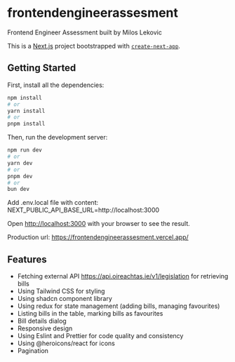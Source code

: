 # frontendengineerassesment

Frontend Engineer Assessment built by Milos Lekovic

This is a [Next.js](https://nextjs.org/) project bootstrapped with [`create-next-app`](https://github.com/vercel/next.js/tree/canary/packages/create-next-app).

## Getting Started

First, install all the dependencies:

```bash
npm install
# or
yarn install
# or
pnpm install
```

Then, run the development server:

```bash
npm run dev
# or
yarn dev
# or
pnpm dev
# or
bun dev
```

Add .env.local file with content: NEXT_PUBLIC_API_BASE_URL=http://localhost:3000

Open [http://localhost:3000](http://localhost:3000) with your browser to see the result.

Production url: https://frontendengineerassesment.vercel.app/

## Features

- Fetching external API https://api.oireachtas.ie/v1/legislation for retrieving bills
- Using Tailwind CSS for styling
- Using shadcn component library
- Using redux for state management (adding bills, managing favourites)
- Listing bills in the table, marking bills as favourites
- Bill details dialog
- Responsive design
- Using Eslint and Prettier for code quality and consistency
- Using @heroicons/react for icons
- Pagination
